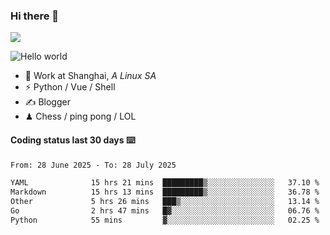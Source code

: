 ### Hi there 👋
![](https://komarev.com/ghpvc/?username=Xuhandsome)


<img src="https://github-readme-stats.vercel.app/api?username=XuHandsome&show_icons=true&theme=merko" alt="Hello world">

<br/>

- 🍻  Work at Shanghai, _A Linux SA_
- ⚡  Python / Vue / Shell
- ✍️  Blogger
- ♟  Chess / ping pong / LOL

#### Coding status last 30 days ⌨️

<!--START_SECTION:waka-->

```txt
From: 28 June 2025 - To: 28 July 2025

YAML              15 hrs 21 mins  █████████▒░░░░░░░░░░░░░░░   37.10 %
Markdown          15 hrs 13 mins  █████████▒░░░░░░░░░░░░░░░   36.78 %
Other             5 hrs 26 mins   ███▒░░░░░░░░░░░░░░░░░░░░░   13.14 %
Go                2 hrs 47 mins   █▓░░░░░░░░░░░░░░░░░░░░░░░   06.76 %
Python            55 mins         ▓░░░░░░░░░░░░░░░░░░░░░░░░   02.25 %
```

<!--END_SECTION:waka-->
